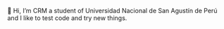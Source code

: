 👋 Hi, I’m CRM a student of Universidad Nacional de San Agustín de Perú and I like to test code and try new things.

<!---
CRamirez-tech/CRamirez-tech is a ✨ special ✨ repository because its `README.md` (this file) appears on your GitHub profile.
You can click the Preview link to take a look at your changes.
--->
